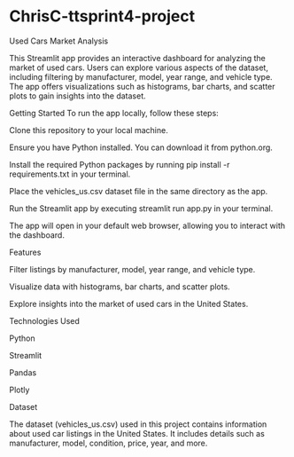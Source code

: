 # ChrisC-ttsprint4-project

Used Cars Market Analysis


This Streamlit app provides an interactive dashboard for analyzing the market of used cars. Users can explore various aspects of the dataset, including filtering by manufacturer, model, year range, and vehicle type. The app offers visualizations such as histograms, bar charts, and scatter plots to gain insights into the dataset.

Getting Started
To run the app locally, follow these steps:


Clone this repository to your local machine.

Ensure you have Python installed. You can download it from python.org.

Install the required Python packages by running pip install -r requirements.txt in your terminal.

Place the vehicles_us.csv dataset file in the same directory as the app.

Run the Streamlit app by executing streamlit run app.py in your terminal.

The app will open in your default web browser, allowing you to interact with the dashboard.



Features


Filter listings by manufacturer, model, year range, and vehicle type.

Visualize data with histograms, bar charts, and scatter plots.

Explore insights into the market of used cars in the United States.



Technologies Used


Python

Streamlit

Pandas

Plotly

Dataset


The dataset (vehicles_us.csv) used in this project contains information about used car listings in the United States. It includes details such as manufacturer, model, condition, price, year, and more.
